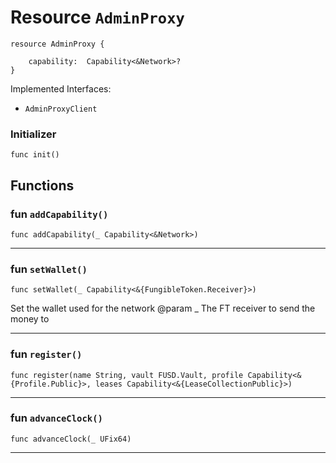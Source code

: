 # Resource `AdminProxy`

```cadence
resource AdminProxy {

    capability:  Capability<&Network>?
}
```


Implemented Interfaces:
  - `AdminProxyClient`


### Initializer

```cadence
func init()
```


## Functions

### fun `addCapability()`

```cadence
func addCapability(_ Capability<&Network>)
```

---

### fun `setWallet()`

```cadence
func setWallet(_ Capability<&{FungibleToken.Receiver}>)
```
Set the wallet used for the network
@param _ The FT receiver to send the money to

---

### fun `register()`

```cadence
func register(name String, vault FUSD.Vault, profile Capability<&{Profile.Public}>, leases Capability<&{LeaseCollectionPublic}>)
```

---

### fun `advanceClock()`

```cadence
func advanceClock(_ UFix64)
```

---
